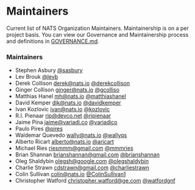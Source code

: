 # Maintainers
Current list of NATS Organization Maintainers. Maintainership is on a per project basis. You can view our Governance and Maintainership process and definitions in [GOVERNANCE.md](https://github.com/nats-io/nats-general/blob/master/GOVERNANCE.md).

### Maintainers
  - Stephen Asbury [@sasbury](https://github.com/sasbury)
  - Lev Brouk [@levb](https://github.com/levb)
  - Derek Collison <derek@nats.io> [@derekcollison](https://github.com/derekcollison)
  - Ginger Collison <ginger@nats.io> [@gcolliso](https://github.com/gcolliso)
  - Matthias Hanel <mh@nats.io> [@matthiashanel](https://github.com/matthiashanel)
  - David Kemper <djk@nats.io> [@davidkemper](https://github.com/davidkemper)
  - Ivan Kozlovic <ivan@nats.io> [@kozlovic](https://github.com/kozlovic)
  - R.I. Pienaar <rip@devco.net> [@ripienaar](https://github.com/ripienaar)
  - Jaime Pina <jaime@variadi.co> [@variadico](https://https://github.com/variadico)
  - Paulo Pires [@pires](https://github.com/pires)
  - Waldemar Quevedo <wally@nats.io> [@wallyqs](https://github.com/wallyqs)
  - Alberto Ricart <alberto@nats.io> [@aricart](https://github.com/aricart)
  - Michael Ries <riesmmm@gmail.com> [@mmmries](https://github.com/mmmries)
  - Brian Shannan <brianshannan@gmail.com> [@brianshannan](https://github.com/brianshannan)
  - Oleg Shaldybin <olegsh@google.com> [@olegshaldybin](https://github.com/olegshaldybin)
  - Charlie Strawn <cdstrawn@gmail.com> [@charliestrawn](https://github.com/charliestrawn)
  - Colin Sullivan <colin@nats.io> [@ColinSullivan1](https://github.com/ColinSullivan1)
  - Christopher Watford <christopher.watford@ge.com> [@watfordgnf](https://github.com/watfordgnf)
